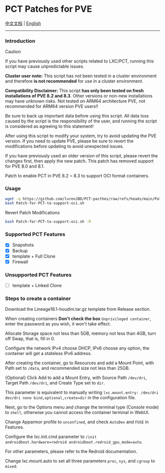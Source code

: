 # PCT Patches for PVE

[中文文档](https://github.com/lurenJBD/PCT-pacthes/blob/main/README-CN.md) | [English](https://github.com/lurenJBD/PCT-pacthes/blob/main/README.md)

---

### Introduction

> [!CAUTION]
> If you have previously used other scripts related to LXC/PCT, running this script may cause unpredictable issues.
>
> **Cluster user note:** This script has not been tested in a cluster environment and therefore **is not recommended** for use in a cluster environment.
>
> **Compatibility Disclaimer:** This script **has only been tested on fresh installations of PVE 8.2 and 8.3**. Other versions or non-new installations may have unknown risks. Not tested on ARM64 architecture PVE, not recommended for ARM64 version PVE users!!
>
> Be sure to back up important data before using this script. All data loss caused by the script is the responsibility of the user, and running the script is considered as agreeing to this statement!
> 
> After using this script to modify your system, try to avoid updating the PVE version. If you need to update PVE, please be sure to revert the modifications before updating to avoid unexpected issues.
>
> If you have previously used an older version of this script, please revert the changes first, then apply the new patch. This patch has removed support for PVE 8.0 and 8.1.

Patch to enable PCT in PVE 8.2 ~ 8.3 to support OCI format containers.

### Usage

```bash
wget -q https://github.com/lurenJBD/PCT-pacthes/raw/refs/heads/main/Patch-for-PCT-to-support-oci.sh
bash Patch-for-PCT-to-support-oci.sh
```

Revert Patch Modifications

```bash
bash Patch-for-PCT-to-support-oci.sh -R
```

### Supported PCT Features

- [X] Snapshots
- [X] Backup
- [X] template + Full Clone
- [X] Firewall

### Unsupported PCT Features

- [ ] template + Linked Clone

### Steps to create a container

Download the Lineage18.1-houdini.tar.gz template from Release section.

When creating containers **Don't check the box** `Unprivileged container`, enter the password as you wish, it won't take effect.

Allocate Storage space not less than 5GB, memory not less than 4GB, turn off Swap, that is, fill in 0.

Configure the network IPv4 choose DHCP, IPv6 choose any option, the container will get a stateless IPv6 address.

After creating the container, go to Resources and add a Mount Point, with Path set to `/data`, and recommended size not less than 25GB.

{Optional} Click Add to add a Mount Entry, with Source Path `/dev/dri`, Target Path `/dev/dri`, and Create Type set to `dir`.

This parameter is equivalent to manually writing `lxc.mount.entry: /dev/dri dev/dri none bind,optional,create=dir` in the configuration file.

Next, go to the Options menu and change the terminal type (Console mode) to `shell`, otherwise you cannot access the container terminal in WebUI.

Change Apparmor profile to `unconfined`, and check `AutoDev` and `FUSE` in Features.

Configure the lxc.init.cmd parameter to `/init androidboot.hardware=redroid androidboot.redroid_gpu_mode=auto`.

For other parameters, please refer to the Redroid documentation.

Change lxc.mount.auto to set all three parameters `proc`, `sys`, and `cgroup` to `mixed`.
